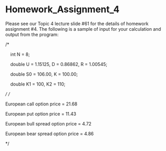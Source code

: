 # Homework_Assignment_4

Please see our Topic 4 lecture slide #61 for the details of homework assignment #4. The following is a sample of input for your calculation and output from the program:

/* 

    int N = 8;

    double U = 1.15125, D = 0.86862, R = 1.00545;

    double S0 = 106.00, K = 100.00;

    double K1 = 100, K2 = 110;

*/
/*

European call option price = 21.68

European put option price = 11.43

European bull spread option price = 4.72

European bear spread option price = 4.86

*/
